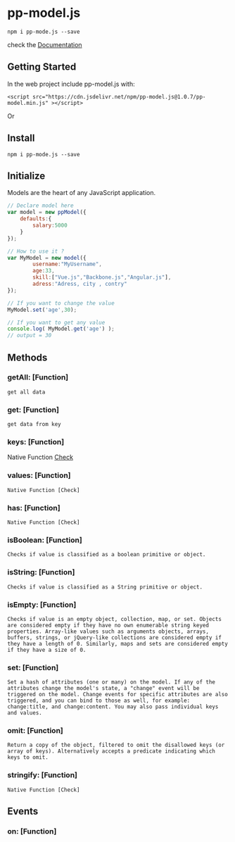 # pp-model.js

```
npm i pp-mode.js --save
```

check the <a href="https://pp-model.netlify.app">Documentation</a>


## Getting Started

In the web project include pp-model.js with:

```
<script src="https://cdn.jsdelivr.net/npm/pp-model.js@1.0.7/pp-model.min.js" ></script>
```

Or 

## Install

```
npm i pp-mode.js --save
```

## Initialize

Models are the heart of any JavaScript application.

```javascript
// Declare model here
var model = new ppModel({
	defaults:{
		salary:5000
	}
});

// How to use it ?
var MyModel = new model({
		username:"MyUsername",
		age:33,
		skill:["Vue.js","Backbone.js","Angular.js"],
		adress:"Adress, city , contry"
});

// If you want to change the value
MyModel.set('age',30);

// If you want to get any value
console.log( MyModel.get('age') );
// output = 30
```

## Methods

### getAll: [Function]

```
get all data
```

### get: [Function]
```
get data from key
```
### keys: [Function]

Native Function [Check](https://developer.mozilla.org/en-US/docs/Web/JavaScript/Reference/Global_Objects/Object/keys)

### values: [Function]

```
Native Function [Check]
```

### has: [Function]
```
Native Function [Check]
```
### isBoolean: [Function]

```
Checks if value is classified as a boolean primitive or object.
```
### isString: [Function]
```
Checks if value is classified as a String primitive or object.
```

### isEmpty: [Function]

```
Checks if value is an empty object, collection, map, or set. Objects are considered empty if they have no own enumerable string keyed properties. Array-like values such as arguments objects, arrays, buffers, strings, or jQuery-like collections are considered empty if they have a length of 0. Similarly, maps and sets are considered empty if they have a size of 0.
```
### set: [Function]
```
Set a hash of attributes (one or many) on the model. If any of the attributes change the model's state, a "change" event will be triggered on the model. Change events for specific attributes are also triggered, and you can bind to those as well, for example: change:title, and change:content. You may also pass individual keys and values.
```
### omit: [Function]
```
Return a copy of the object, filtered to omit the disallowed keys (or array of keys). Alternatively accepts a predicate indicating which keys to omit.
```
### stringify: [Function]
```
Native Function [Check]
```
## Events

### on: [Function]